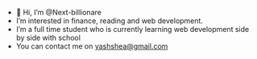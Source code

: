 - 👋 Hi, I’m @Next-billionare
-  I’m interested in finance, reading and web development.
-  I’m a full time student who is currently learning web development side by side with school
- You can contact me on yashshea@gmail.com
